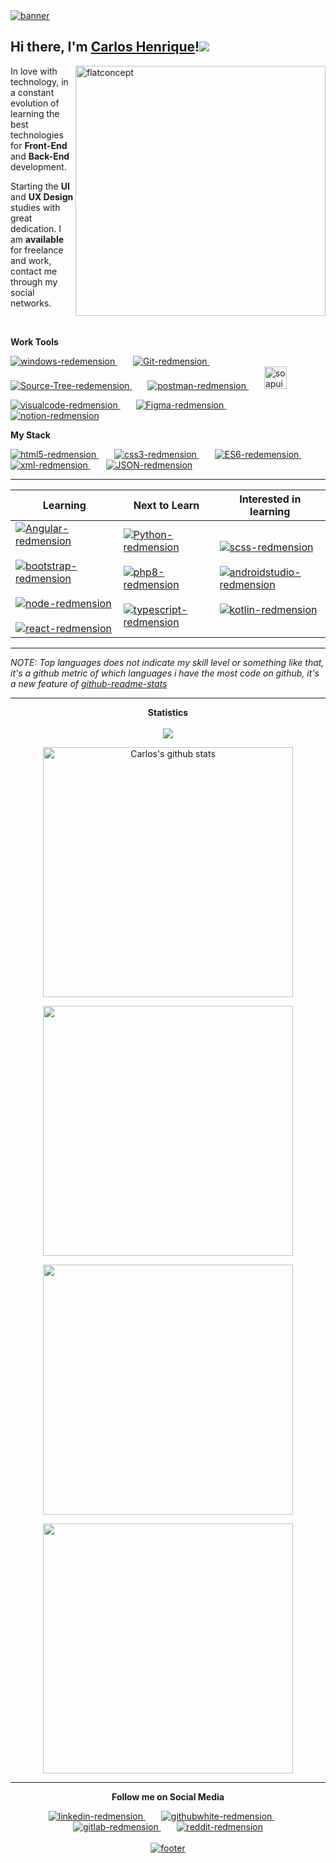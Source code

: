 <a href="#">
    <img width="auto" src="https://i.ibb.co/XS68v06/banner.png" alt="banner" border="0" />
</a>

## Hi there, I'm [Carlos Henrique]()!<a href="#"><img src="https://github.githubassets.com/images/icons/emoji/octocat.png"></a>

<a href="#">
    <img src="https://i.ibb.co/zPZrdcM/flatdesignconcept.png" min-width="400px" max-width="400px" width="400px" align="right" alt="flatconcept">
</a>

<p align="left">
    In love with
    technology, in a constant evolution of learning the best technologies for <strong>Front-End</strong>
    and <strong>Back-End</strong> development.
</p>

<p align="left">
    Starting the <strong>UI</strong> and <strong>UX Design</strong> studies with great dedication. I am <strong>available</strong> for freelance and work, contact me through my social networks.
</p>
    <br>

**Work Tools**

<p>
</p>

<p align="left">
        <a href="https://www.microsoft.com/pt-br/windows/" target="_blank">
        <img src="https://i.ibb.co/NFXK02X/windows-redemension.png" alt="windows-redemension" title="Windows 10" border="0" />
        </a>&ensp;&ensp;&ensp;
              <a href="https://git-scm.com/" target="_blank">
              <img src="https://i.ibb.co/6ZQCtTp/Git-redmension.png" alt="Git-redmension" title="Git" border="0" />
              </a>&ensp;&ensp;&ensp;
                    <a href="https://www.sourcetreeapp.com/" target="_blank">
                    <img src="https://i.ibb.co/kxWq8b0/Source-Tree-redemension.png" alt="Source-Tree-redemension" title="Sourcetree" border="0" />
                        </a>&ensp;&ensp;&ensp;
                        <a href="https://www.postman.com/" target="_blank">
                        <img src="https://i.ibb.co/0yc9N97/postman-redmension.png" alt="postman-redmension"  title="Postman"border="0" />
                        </a>&ensp;&ensp;&ensp;
                              <a href="https://www.soapui.org/" target="_blank">
                              <img src="https://i.ibb.co/cF1Pyn8/soapui-redmension.png" width="36px" alt="soapui-redmension" title ="Soap-UI" border="0" />
                        </a>
</p>

<p align="left">
    <a href="https://code.visualstudio.com/" target="_blank">
    <img src="https://i.ibb.co/4VFjd1t/visualcode-redmension.png" alt="visualcode-redmension" title="VS Code" border="0" />
    </a>&ensp;&ensp;&ensp;
        <a href="https://www.figma.com/" target="_blank">
        <img src="https://i.ibb.co/K737QdN/Figma-redmension.png" alt="Figma-redmension" title="Figma"border="0" />
        </a>&ensp;&ensp;&ensp;
            <a href="https://www.notion.so/login" target="_blank">
            <img src="https://i.ibb.co/jG5GySm/notion-redmension.png" alt="notion-redmension" title="Notion" border="0" />
            </a>
</p>


**My Stack**

<p>
</p>

<p align="left">
    <a href="https://developer.mozilla.org/pt-BR/docs/Web/HTML/HTML5">
    <img src="https://i.ibb.co/Q9x7wn0/html5-redmension.png" alt="html5-redmension" title="HTML5" border="0" />
    </a>&ensp;&ensp;&ensp;
        <a href="https://www.w3schools.com/css/">
        <img src="https://i.ibb.co/zZtwrHv/css3-redmension.png" alt="css3-redmension" title="CSS3" border="0" />
        </a>&ensp;&ensp;&ensp;
            <a href="https://www.ecma-international.org/publications-and-standards/standards/ecma-262/">
            <img src="https://i.ibb.co/1vZNsFg/ES6-redemension.png" alt="ES6-redemension" title="ECMAScript" border="0" />
            </a>&ensp;&ensp;&ensp;
                <a href="https://www.w3.org/TR/REC-xml/">
                <img src="https://i.ibb.co/Sx1SRs8/xml-redmension.png" alt="xml-redmension" title="XML" border="0" />
                </a>&ensp;&ensp;&ensp;
                      <a href="https://www.json.org/json-en.html">
                      <img src="https://i.ibb.co/WD3shv6/JSON-redmension.png" alt="JSON-redmension" title="JSON" border="0" />
                      </a>
</p>

---

<table width="100%">
  <thead>
    <tr>
      <th>Learning</th>
      <th>Next to Learn</th>
      <th>Interested in learning</th>
    </tr>
  </thead>
  <tbody>
    <tr>
      <td>
            <a href="https://angular.io/">
            <img src="https://i.ibb.co/fSHpZcK/Angular-redmension.png" alt="Angular-redmension" title="Angular"  border="0" />
            </a>&ensp;&ensp;&ensp;
                  <a href="https://getbootstrap.com/">
                  <img src="https://i.ibb.co/y4khFPj/bootstrap-redmension.png" alt="bootstrap-redmension" title="Bootstrap" border="0" />
                  </a>&ensp;&ensp;&ensp;
                      <a href="https://nodejs.org/en/">
                      <img src="https://i.ibb.co/7Ns7b5W/node-redmension.png" alt="node-redmension" title="Node.Js" border="0" />
                      </a>&ensp;&ensp;&ensp;
                          <a href="https://pt-br.reactjs.org/">
                          <img src="https://i.ibb.co/TccNxn6/react-redmension.png" alt="react-redmension" title="React" border="0" />
                          </a> 
      </td>
      <td>
        <a href="https://www.python.org/">
        <img src="https://i.ibb.co/zZt8gcN/Python-redmension.png" alt="Python-redmension" title="Python" border="0" />
        </a>&ensp;&ensp;&ensp;
              <a href="https://www.php.net/">
              <img src="https://i.ibb.co/JzxTTLP/php8-redmension.png" alt="php8-redmension" alt="php8-redmension" title="PHP8" border="0" />
              </a>&ensp;&ensp;&ensp;
                  <a href="https://www.typescriptlang.org/">
                  <img src="https://i.ibb.co/TM7HFJb/typescript-redmension.png" alt="typescript-redmension" title="TypeScript" border="0" />
                  </a>
      </td>
      <td>
        <a href="https://sass-lang.com/documentation/syntax">
        <img src="https://i.ibb.co/FsGpytB/scss-redmension.png" alt="scss-redmension" title="SCSS" border="0" />
        </a>&ensp;&ensp;&ensp;
              <a href="https://developer.android.com/studio">
              <img src="https://i.ibb.co/fQP8ZtY/androidstudio-redmension.png" alt="androidstudio-redmension" title="Android Studio" border="0" />
              </a>&ensp;&ensp;&ensp;
                    <a href="https://kotlinlang.org/">
                    <img src="https://i.ibb.co/YPTFgHF/kotlin-redmension.png" alt="kotlin-redmension" title="Kotlin" border="0" />
                    </a>
      </td>       
    </tr>
  </tbody>
</table>

</p>

---

_NOTE: Top languages does not indicate my skill level or something like that, it's a github metric of which languages i have the most code on github, it's a new feature of [github-readme-stats](https://github.com/anuraghazra/github-readme-stats)_

---

<p align="center" >
<strong>Statistics</strong>
<br/>
<br/>
<img href="#" src="https://komarev.com/ghpvc/?username=devCarlosHenSil&color=blueviolet&style=flat" border="0" />
</p>
<center>
    <tr>
      <td>
        <p align="center" >
          <a href="#">
          <img width="400px" align="center" src="https://github-readme-stats.vercel.app/api?username=devCarlosHenSil&hide_border=true&show_icons=true&include_all_commits=true&theme=synthwave" alt="Carlos's github stats" border="0" />
          </a>
       </p>
      </td>
    </tr>
      <td>
        <p align="center">
          <a href="#">
          <img width="400px" align="center" src="https://github-readme-stats.vercel.app/api/top-langs?username=devCarlosHenSil&hide_border=true&layout=compact&langs_count=20&theme=synthwave" border="0" />
          </a>
       </p>
      </td>
    <tr>
      <td>
        <p align="center">
          <a href="#">
          <img width="400px" align="center" src="https://github-readme-stats.vercel.app/api/wakatime?username=devXcodeZero&hide_border=true&theme=synthwave&langs_count=20&layout=compact&v2&" border="0" />
          </a>
        </p>
      </td>
    </tr>
    <tr>
      <td>
      <p align="center">
        <a href="#">
          <img width="400px" align="center" src="https://github-readme-streak-stats.herokuapp.com/?user=devCarlosHenSil&hide_border=true&theme=synthwave" border="0" />
          </a>
      </p>
      </td>
    </tr>

</center>

---
<p align="center">
<strong>Follow me on Social Media</strong>
</p>
<p>
</p>

<p align="center">
    <a href="https://www.linkedin.com/in/carlos-henrique-silva-dev/" target="_blank">
    <img src="https://i.ibb.co/2sC0pB6/linkedin-redmension.png" alt="linkedin-redmension" title="Linkedin" border="0" />
    </a>&ensp;&ensp;&ensp;
        <a href="https://github.com/devCarlosHenSil"target="_blank">
        <img src="https://i.ibb.co/23MV8MP/githubwhite-redmension.png" alt="githubwhite-redmension" title="GitHub" border="0" />
        </a>&ensp;&ensp;&ensp;
            <a href="#"target="_blank">
            <img src="https://i.ibb.co/YdbgMTG/gitlab-redmension.png" alt="gitlab-redmension" title="GitLab" border="0" />
            </a>&ensp;&ensp;&ensp;
                <a href="https://www.reddit.com/user/LendaryStarkS"target="_blank">
                <img src="https://i.ibb.co/TWnGSvT/reddit-redmension.png" alt="reddit-redmension" title="Reddit" border="0" />
                </a>
                          <br/>
                          <br/>
<a href="#">
    <img width= "auto" src="https://i.ibb.co/2KTf5Lh/footer.png" alt="footer" border="0" />
</a>